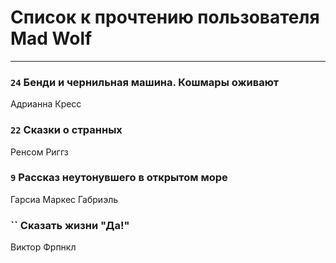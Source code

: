# Список к прочтению пользователя Mad Wolf
---

### `24` Бенди и чернильная машина. Кошмары оживают
Адрианна Кресс

### `22` Сказки о странных
Ренсом Риггз

### `9` Рассказ неутонувшего в открытом море
Гарсиа Маркес Габриэль

### `` Сказать жизни "Да!"
Виктор Фрпнкл

